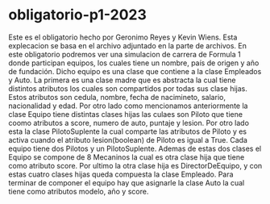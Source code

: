 # obligatorio-p1-2023
Este es el obligatorio hecho por Geronimo Reyes y Kevin Wiens.
Esta explecacion se basa en el archivo adjuntado en la parte de archivos.
En este obligatorio podremos ver una simulacion de carrera de Formula 1 donde participan equipos, los cuales tiene un nombre, país de origen y año de fundación. Dicho equipo es una clase que contiene a la clase Empleados y Auto. La primera es una clase madre que es abstracta la cual tiene distintos atributos los cuales son compartidos por todas sus clase hijas. Estos atributos son cedula, nombre, fecha de nacimineto, salario, nacionalidad y edad. Por otro lado como mencionamos anteriormente la clase Equipo tiene distintas clases hijas las culaes son Piloto que tiene coomo atributos a score, numero de auto, puntaje y lesion. Por otro lado esta la clase PilotoSuplente la cual comparte las atributos de Piloto y es activa cuando el atributo lesion(boolean) de Piloto es igual a True. Cada equipo tiene dos Pilotos y un PilotoSuplente. Ademas de estas dos clases el Equipo se compone de 8 Mecaninos la cual es otra clase hija que tiene como atributo score. Por ultimo la otra clase hija es DirectorDeEquipo, y con estas cuatro clases hijas queda compuesta la clase Empleado. Para terminar de componer el equipo hay que asignarle la clase Auto la cual tiene como atributos modelo, año y score.
